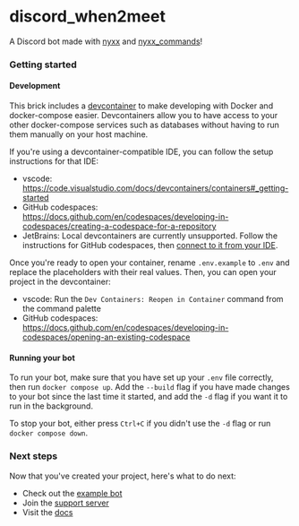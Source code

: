 # discord_when2meet

A Discord bot made with [nyxx](https://pub.dev/packages/nyxx) and [nyxx_commands](https://pub.dev/packages/nyxx_commands)!

### Getting started
#### Development
This brick includes a [devcontainer](https://code.visualstudio.com/docs/devcontainers/containers) to make developing with Docker and docker-compose easier. Devcontainers allow you to have access to your other docker-compose services such as databases without having to run them manually on your host machine.

If you're using a devcontainer-compatible IDE, you can follow the setup instructions for that IDE:
- vscode: https://code.visualstudio.com/docs/devcontainers/containers#_getting-started
- GitHub codespaces: https://docs.github.com/en/codespaces/developing-in-codespaces/creating-a-codespace-for-a-repository
- JetBrains: Local devcontainers are currently unsupported. Follow the instructions for GitHub codespaces, then [connect to it from your IDE](https://docs.github.com/en/codespaces/developing-in-codespaces/opening-an-existing-codespace?tool=jetbrains).

Once you're ready to open your container, rename `.env.example` to `.env` and replace the placeholders with their real values. Then, you can open your project in the devcontainer:
- vscode: Run the  `Dev Containers: Reopen in Container` command from the command palette
- GitHub codespaces: https://docs.github.com/en/codespaces/developing-in-codespaces/opening-an-existing-codespace

#### Running your bot
To run your bot, make sure that you have set up your `.env` file correctly, then run `docker compose up`. Add the `--build` flag if you have made changes to your bot since the last time it started, and add the `-d` flag if you want it to run in the background.

To stop your bot, either press `Ctrl+C` if you didn't use the `-d` flag or run `docker compose down`.

### Next steps

Now that you've created your project, here's what to do next:
- Check out the [example bot](https://github.com/nyxx-discord/running_on_dart)
- Join the [support server](https://discord.gg/nyxx)
- Visit the [docs](https://pub.dev/documentation/nyxx_commands/latest)

<!--
TODO: Describe your app here

You can describe how to run it, what it does or link to a support server.
-->
